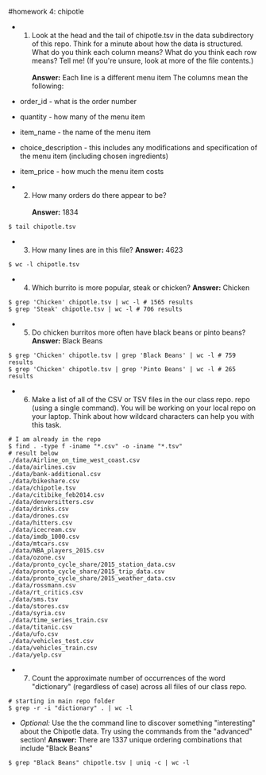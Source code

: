 #homework 4: chipotle

* 1. Look at the head and the tail of chipotle.tsv in the data subdirectory of this repo.
Think for a minute about how the data is structured. What do you think each column means?
What do you think each row means? Tell me! (If you're unsure, look at more of the file contents.)
<br></br>
**Answer:**
Each line is a different menu item
The columns mean the following:
* order_id - what is the order number
* quantity - how many of the menu item
* item_name - the name of the menu item
* choice_description - this includes any modifications and specification of the menu item (including chosen ingredients)
* item_price - how much the menu item costs


* 2. How many orders do there appear to be? <br></br>
**Answer:** 1834
```
$ tail chipotle.tsv
```

* 3. How many lines are in this file?
**Answer:** 4623
```
$ wc -l chipotle.tsv
```

* 4. Which burrito is more popular, steak or chicken?
**Answer:** Chicken
```
$ grep 'Chicken' chipotle.tsv | wc -l # 1565 results
$ grep 'Steak' chipotle.tsv | wc -l # 706 results
```

* 5. Do chicken burritos more often have black beans or pinto beans?
**Answer:** Black Beans
```
$ grep 'Chicken' chipotle.tsv | grep 'Black Beans' | wc -l # 759 results
$ grep 'Chicken' chipotle.tsv | grep 'Pinto Beans' | wc -l # 265 results
```
* 6. Make a list of all of the CSV or TSV files in the our class repo. repo (using a single command). You will be working on your local repo on your laptop. Think about how wildcard characters can help you with this task.
```
# I am already in the repo
$ find . -type f -iname "*.csv" -o -iname "*.tsv"
# result below
./data/Airline_on_time_west_coast.csv
./data/airlines.csv
./data/bank-additional.csv
./data/bikeshare.csv
./data/chipotle.tsv
./data/citibike_feb2014.csv
./data/denversitters.csv
./data/drinks.csv
./data/drones.csv
./data/hitters.csv
./data/icecream.csv
./data/imdb_1000.csv
./data/mtcars.csv
./data/NBA_players_2015.csv
./data/ozone.csv
./data/pronto_cycle_share/2015_station_data.csv
./data/pronto_cycle_share/2015_trip_data.csv
./data/pronto_cycle_share/2015_weather_data.csv
./data/rossmann.csv
./data/rt_critics.csv
./data/sms.tsv
./data/stores.csv
./data/syria.csv
./data/time_series_train.csv
./data/titanic.csv
./data/ufo.csv
./data/vehicles_test.csv
./data/vehicles_train.csv
./data/yelp.csv
```

* 7. Count the approximate number of occurrences of the word "dictionary" (regardless of case) across all files of our class repo.
```
# starting in main repo folder
$ grep -r -i "dictionary" . | wc -l
```

* *Optional:* Use the the command line to discover something "interesting" about the Chipotle data. Try using the commands from the "advanced" section!
**Answer:** There are 1337 unique ordering combinations that include "Black Beans"
```
$ grep "Black Beans" chipotle.tsv | uniq -c | wc -l
